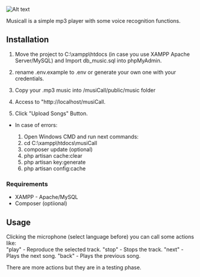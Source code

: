 ![Alt text](./public?raw=true "Title")

Musicall is a simple mp3 player with some voice recognition functions.

## Installation
1. Move the project to C:\xampp\htdocs (in case you use XAMPP Apache Server/MySQL) and Import db_music.sql into phpMyAdmin.

2. rename .env.example to .env or generate your own one with your credentials.

3. Copy your .mp3 music into /musiCall/public/music folder

4. Access to "http://localhost/musiCall.

5. Click "Upload Songs" Button.

* In case of errors:

   1. Open Windows CMD and run next commands:
   2. cd C:\xampp\htdocs\musiCall
   3. composer update (optional)
   4. php artisan cache:clear
   5. php artisan key:generate
   6. php artisan config:cache


### Requirements
* XAMPP - Apache/MySQL
* Composer (optiional)

## Usage

Clicking the microphone (select language before) you can call some actions like:<br>
    "play" - Reproduce the selected track.
    "stop" - Stops the track.
    "next" - Plays the next song.
    "back" - Plays the previous song.

There are more actions but they are in a testing phase.   